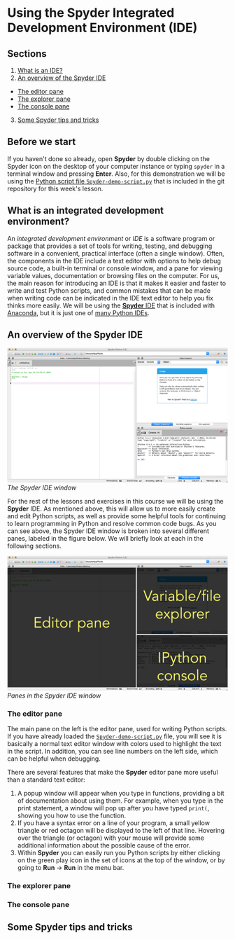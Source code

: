 # Using the Spyder Integrated Development Environment (IDE)

## Sections

1. [What is an IDE?](#what-is-an-integrated-development-environment)
2. [An overview of the Spyder IDE](#an-overview-of-the-spyder-ide)
  - [The editor pane](#the-editor-pane)
  - [The explorer pane](#the-explorer-pane)
  - [The console pane](#the-console-pane)
3. [Some Spyder tips and tricks](#some-spyder-tips-and-tricks)

## Before we start
If you haven't done so already, open **Spyder** by double clicking on the Spyder icon on the desktop of your computer instance or typing `spyder` in a terminal window and pressing **Enter**.
Also, for this demonstration we will be using the [Python script file `Spyder-demo-script.py`](../src/Spyder-demo-script.py) that is included in the git repository for this week's lesson.

## What is an integrated development environment?
An *integrated development environment* or *IDE* is a software program or package that provides a set of tools for writing, testing, and debugging software in a convenient, practical interface (often a single window).
Often, the components in the IDE include a text editor with options to help debug source code, a built-in terminal or console window, and a pane for viewing variable values, documentation or browsing files on the computer.
For us, the main reason for introducing an IDE is that it makes it easier and faster to write and test Python scripts, and common mistakes that can be made when writing code can be indicated in the IDE text editor to help you fix thinks more easily.
We will be using the [**Spyder** IDE](https://pythonhosted.org/spyder/) that is included with [Anaconda](https://www.continuum.io/anaconda-overview), but it is just one of [many Python IDEs](https://wiki.python.org/moin/IntegratedDevelopmentEnvironments).

## An overview of the Spyder IDE
![Spyder IDE](../img/Spyder.png)<br/>
*The Spyder IDE window*

For the rest of the lessons and exercises in this course we will be using the **Spyder** IDE.
As mentioned above, this will allow us to more easily create and edit Python scripts, as well as provide some helpful tools for continuing to learn programming in Python and resolve common code bugs.
As you can see above, the Spyder IDE window is broken into several different panes, labeled in the figure below.
We will briefly look at each in the following sections.

![Spyder IDE panes](../img/Spyder-annotated.png)<br/>
*Panes in the Spyder IDE window*

### The editor pane
The main pane on the left is the editor pane, used for writing Python scripts.
If you have already loaded the [`Spyder-demo-script.py`](../src/Spyder-demo-script.py) file, you will see it is basically a normal text editor window with colors used to highlight the text in the script.
In addition, you can see line numbers on the left side, which can be helpful when debugging.

There are several features that make the **Spyder** editor pane more useful than a standard text editor:

1. A popup window will appear when you type in functions, providing a bit of documentation about using them.
For example, when you type in the print statement, a window will pop up after you have typed `print(`, showing you how to use the function.
2. If you have a syntax error on a line of your program, a small yellow triangle or red octagon will be displayed to the left of that line.
Hovering over the triangle (or octagon) with your mouse will provide some additional information about the possible cause of the error.
3. Within **Spyder** you can easily run you Python scripts by either clicking on the green play icon in the set of icons at the top of the window, or by going to **Run** -> **Run** in the menu bar.

### The explorer pane

### The console pane

## Some Spyder tips and tricks
